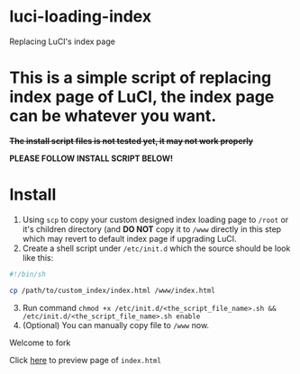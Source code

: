 # luci-loading-index
Replacing LuCI's index page

# This is a simple script of replacing index page of LuCI, the index page can be whatever you want.

~~**The install script files is not tested yet, it may not work properly**~~

**PLEASE FOLLOW INSTALL SCRIPT BELOW!**

# Install

1. Using `scp` to copy your custom designed index loading page to `/root` or it's children directory (and **DO NOT** copy it to `/www` directly in this step which may revert to default index page if upgrading LuCI.
2. Create a shell script under `/etc/init.d` which the source should be look like this:
```sh
#!/bin/sh

cp /path/to/custom_index/index.html /www/index.html
```
3. Run command `chmod +x /etc/init.d/<the_script_file_name>.sh && /etc/init.d/<the_script_file_name>.sh enable`
4. (Optional) You can manually copy file to `/www` now.

Welcome to fork

Click [here](https://rk0cc.github.io/luci-loading-index/) to preview page of `index.html`
